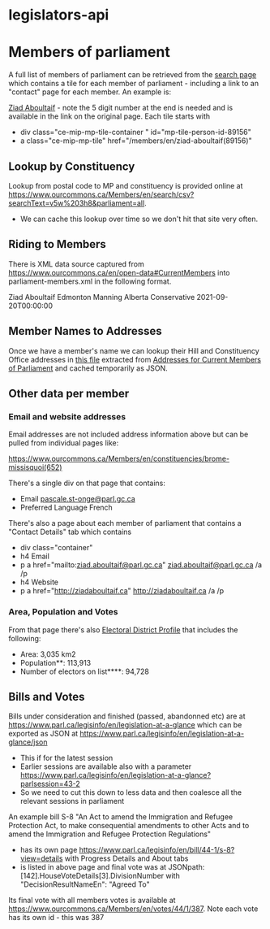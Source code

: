 # legislators-api

# Members of parliament

A full list of members of parliament can be retrieved from the
[search page](https://www.ourcommons.ca/members/en/search) which contains a tile
for each member of parliament - including a link to an "contact" page for each
member. An example is:

[Ziad Aboultaif](https://www.ourcommons.ca/members/en/ziad-aboultaif(89156)) -
note the 5 digit number at the end is needed and is available in the link on the
original page. Each tile starts with

- div class="ce-mip-mp-tile-container " id="mp-tile-person-id-89156"
- a class="ce-mip-mp-tile" href="/members/en/ziad-aboultaif(89156)"

## Lookup by Constituency

Lookup from postal code to MP and constituency is provided online at
https://www.ourcommons.ca/Members/en/search/csv?searchText=v5w%203h8&parliament=all.

- We can cache this lookup over time so we don't hit that site very often.

## Riding to Members

There is XML data source captured from
https://www.ourcommons.ca/en/open-data#CurrentMembers into
parliament-members.xml in the following format.

<MemberOfParliament>
<PersonShortHonorific />
<PersonOfficialFirstName>Ziad</PersonOfficialFirstName>
<PersonOfficialLastName>Aboultaif</PersonOfficialLastName>
<ConstituencyName>Edmonton Manning</ConstituencyName>
<ConstituencyProvinceTerritoryName>Alberta</ConstituencyProvinceTerritoryName>
<CaucusShortName>Conservative</CaucusShortName>
<FromDateTime>2021-09-20T00:00:00</FromDateTime>
<ToDateTime xsi:nil="true" />
</MemberOfParliament>

## Member Names to Addresses

Once we have a member's name we can lookup their Hill and Constituency Office
addresses in [this file](data/addresses-members-of-parliament.html) extracted
from
[Addresses for Current Members of Parliament](https://www.ourcommons.ca/Members/en/addresses)
and cached temporarily as JSON.

## Other data per member

### Email and website addresses

Email addresses are not included address information above but can be pulled
from individual pages like:

https://www.ourcommons.ca/Members/en/constituencies/brome-missisquoi(652)

There's a single div on that page that contains:

- Email pascale.st-onge@parl.gc.ca
- Preferred Language French

There's also a page about each member of parliament that contains a "Contact
Details" tab which contains

- div class="container"
- h4 Email
- p a href="mailto:ziad.aboultaif@parl.gc.ca" ziad.aboultaif@parl.gc.ca /a /p
- h4 Website
- p a href="http://ziadaboultaif.ca" http://ziadaboultaif.ca /a /p

### Area, Population and Votes

From that page there's also
[Electoral District Profile](http://www.elections.ca/scripts/vis/Profile?L=e&ED=24016&EV=99&EV_TYPE=6&PC=&Prov=&MapID=&QID=-1)
that includes the following:

- Area: 3,035 km2
- Population**: 113,913
- Number of electors on list****: 94,728

## Bills and Votes

Bills under consideration and finished (passed, abandonned etc) are at
https://www.parl.ca/legisinfo/en/legislation-at-a-glance which can be exported
as JSON at https://www.parl.ca/legisinfo/en/legislation-at-a-glance/json

- This if for the latest session
- Earlier sessions are available also with a parameter
  https://www.parl.ca/legisinfo/en/legislation-at-a-glance?parlsession=43-2
- So we need to cut this down to less data and then coalesce all the relevant
  sessions in parliament

An example bill S-8 "An Act to amend the Immigration and Refugee Protection Act,
to make consequential amendments to other Acts and to amend the Immigration and
Refugee Protection Regulations"

- has its own page https://www.parl.ca/legisinfo/en/bill/44-1/s-8?view=details
  with Progress Details and About tabs
- is listed in above page and final vote was at JSONpath:
  [142].HouseVoteDetails[3].DivisionNumber with "DecisionResultNameEn": "Agreed
  To"

Its final vote with all members votes is available at
https://www.ourcommons.ca/Members/en/votes/44/1/387. Note each vote has its own
id - this was 387
